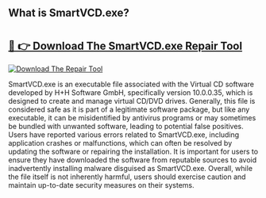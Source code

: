 ## What is SmartVCD.exe? 

# <h2><a href="https://exedetect.com/download.php?SmartVCD.exe">🔗 👉 Download The SmartVCD.exe Repair Tool</a></h2>

[![Download The Repair Tool](https://exedetect.com/download-button.jpg)](https://exedetect.com/download.php?SmartVCD.exe)

SmartVCD.exe is an executable file associated with the Virtual CD software developed by H+H Software GmbH, specifically version 10.0.0.35, which is designed to create and manage virtual CD/DVD drives. Generally, this file is considered safe as it is part of a legitimate software package, but like any executable, it can be misidentified by antivirus programs or may sometimes be bundled with unwanted software, leading to potential false positives. Users have reported various errors related to SmartVCD.exe, including application crashes or malfunctions, which can often be resolved by updating the software or repairing the installation. It is important for users to ensure they have downloaded the software from reputable sources to avoid inadvertently installing malware disguised as SmartVCD.exe. Overall, while the file itself is not inherently harmful, users should exercise caution and maintain up-to-date security measures on their systems.